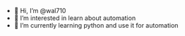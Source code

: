 - 👋 Hi, I’m @wal710
- 👀 I’m interested in learn about automation
- 🌱 I’m currently learning python and use it for automation


<!---
wal710/wal710 is a ✨ special ✨ repository because its `README.md` (this file) appears on your GitHub profile.
You can click the Preview link to take a look at your changes.
--->
